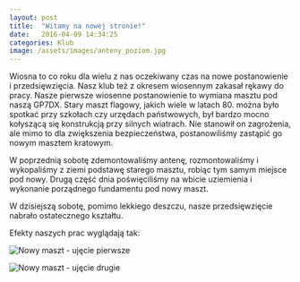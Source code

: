```yaml
---
layout: post
title:  "Witamy na nowej stronie!"
date:   2016-04-09 14:34:25
categories: Klub
image: /assets/images/anteny_poziom.jpg
---
```

Wiosna to co roku dla wielu z nas oczekiwany czas na nowe postanowienie i przedsięwzięcia. Nasz klub też z okresem
wiosennym zakasał rękawy do pracy. Nasze pierwsze wiosenne postanowienie to wymiana masztu pod naszą GP7DX. Stary maszt
flagowy, jakich wiele w latach 80. można było spotkać przy szkołach czy urzędach państwowych, był bardzo mocno
kołyszącą się konstrukcją przy silnych wiatrach. Nie stanowił on zagrożenia, ale mimo to dla zwiększenia bezpieczeństwa,
postanowiliśmy zastąpić go nowym masztem kratowym.

W poprzednią sobotę zdemontowaliśmy antenę, rozmontowaliśmy i wykopaliśmy z ziemi podstawę starego masztu, robiąc tym
samym miejsce pod nowy. Drugą część dnia poświęciliśmy na wbicie uziemienia i wykonanie porządnego fundamentu pod nowy
maszt.

W dzisiejszą sobotę, pomimo lekkiego deszczu, nasze przedsięwzięcie nabrało ostatecznego kształtu.

Efekty naszych prac wyglądają tak:

![Nowy maszt - ujęcie pierwsze]({attach}/assets/article_images/2016-04-09/1.jpg)

![Nowy maszt - ujęcie drugie]({attach}/assets/article_images/2016-04-09/2.jpg)
